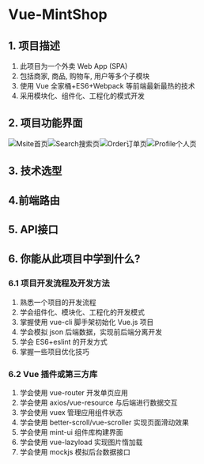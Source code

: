 # Vue-MintShop

## 1. 项目描述

1. 此项目为一个外卖 Web App (SPA) 
2. 包括商家, 商品, 购物车, 用户等多个子模块 
3. 使用 Vue 全家桶+ES6+Webpack 等前端最新最热的技术 
4. 采用模块化、组件化、工程化的模式开发 

## 2. 项目功能界面

![Msite首页](http://owoccema2.bkt.clouddn.com/Readme/MintShop/Msite.png)![Search搜索页](http://owoccema2.bkt.clouddn.com/Readme/MintShop/Search.png)![Order订单页](http://owoccema2.bkt.clouddn.com/Readme/MintShop/Order.png)![Profile个人页](http://owoccema2.bkt.clouddn.com/Readme/MintShop/Profile.png)

## 3. 技术选型

## 4.前端路由

## 5. API接口

## 6. 你能从此项目中学到什么? 

### 6.1 项目开发流程及开发方法 

1. 熟悉一个项目的开发流程
2. 学会组件化、模块化、工程化的开发模式 
3. 掌握使用 vue-cli 脚手架初始化 Vue.js 项目
4. 学会模拟 json 后端数据，实现前后端分离开发 
5. 学会 ES6+eslint 的开发方式 
6. 掌握一些项目优化技巧 

### 6.2 Vue 插件或第三方库

1. 学会使用 vue-router 开发单页应用 
2. 学会使用 axios/vue-resource 与后端进行数据交互
3. 学会使用 vuex 管理应用组件状态
4. 学会使用 better-scroll/vue-scroller 实现页面滑动效果
5.  学会使用 mint-ui 组件库构建界面
6. 学会使用 vue-lazyload 实现图片惰加载
7. 学会使用 mockjs 模拟后台数据接口  

